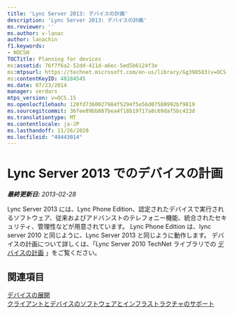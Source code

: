 ```yaml
---
title: 'Lync Server 2013: デバイスの計画'
description: 'Lync Server 2013: デバイスの計画'
ms.reviewer: ''
ms.author: v-lanac
author: lanachin
f1.keywords:
- NOCSH
TOCTitle: Planning for devices
ms:assetid: 76f7f6a2-52dd-411d-a6ec-5ed5b6124f3e
ms:mtpsurl: https://technet.microsoft.com/en-us/library/Gg398583(v=OCS.15)
ms:contentKeyID: 48184545
ms.date: 07/23/2014
manager: serdars
mtps_version: v=OCS.15
ms.openlocfilehash: 120fd7360027984f5294f5e56d07580992bf9819
ms.sourcegitcommit: 36fee89bb887bea4f18b19f17a8c69daf5bc423d
ms.translationtype: MT
ms.contentlocale: ja-JP
ms.lasthandoff: 11/26/2020
ms.locfileid: "49443014"
---
```

# <a name="planning-for-devices-in-lync-server-2013"></a>Lync Server 2013 でのデバイスの計画

<div data-xmlns="http://www.w3.org/1999/xhtml">

<div class="topic" data-xmlns="http://www.w3.org/1999/xhtml" data-msxsl="urn:schemas-microsoft-com:xslt" data-cs="https://msdn.microsoft.com/">

<div data-asp="https://msdn2.microsoft.com/asp">



</div>

<div id="mainSection">

<div id="mainBody">

<span> </span>

_**最終更新日:** 2013-02-28_

Lync Server 2013 には、Lync Phone Edition、認定されたデバイスで実行されるソフトウェア、従来およびアドバンストのテレフォニー機能、統合されたセキュリティ、管理性などが用意されています。 Lync Phone Edition は、lync server 2010 と同じように、Lync Server 2013 と同じように動作します。 デバイスの計画について詳しくは、「Lync Server 2010 TechNet ライブラリでの [デバイスの計画](https://go.microsoft.com/fwlink/p/?linkid=285880) 」をご覧ください。

<div>

## <a name="see-also"></a>関連項目


[デバイスの展開](https://go.microsoft.com/fwlink/p/?linkid=285881)  
[クライアントとデバイスのソフトウェアとインフラストラクチャのサポート](https://go.microsoft.com/fwlink/p/?linkid=285882)  
  

</div>

</div>

<span> </span>

</div>

</div>

</div>

